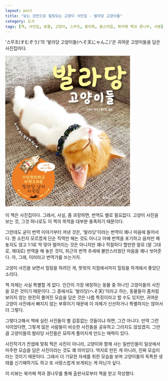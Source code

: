```yaml
---
layout: post
title: "보는 것만으로 힐링되는 고양이 사진집 - 발라당 고양이들"
category: 도서
tags: [책, 사진집, 동물, 고양이, 스무조, 홍미화, 윌스타일, 북카페 책과 콩나무, 서평]
---
```


'스무조(すむぞう)'의
'발라당 고양이들(へそ天にゃんこ)'은
귀여운 고양이들을 담은 사진집이다.

![표지](/images/book/heso-ten-nyanko-photo-book-h480.jpg)

이 책은 사진집이다.
그래서, 사실, 좀 과장하면, 번역도 별로 필요없다.
고양이 사진을 보는 것, 그것 하나로도 이 책의 목적을 대부분 충족하기 때문이다.

그런데도 굳이 번역 이야기부터 꺼낸 것은,
'발라당'이라는 번역이 꽤나 마음에 들어서다.
뭔 소린지 모르겠게 단순 직역만 해논 것도 아니고
아예 번역을 포기하고 음차만 해놓지도 않고
1:1로 딱 맞아 떨어지는 것은 아니지만
꽤나 적절하다 할만한 말로 (말 그대로, 제대로) 번역을 해 놓은 것이,
최근의 번역 추세에 불만스러웠던 마음을 꽤나 씻어준다.
아, 그래, 이러라고 번역가를 쓰는거지.

고양이 사진을 보면서 힐링을 하려던 게,
뜻밖의 지점에서까지 힐링을 하게돼서 좋았단 소리다.

책 자체는 사실 특별할 게 없다.
인간이 가장 애정하는 동물 중 하나인 고양이들의 사진을 모은 것이기 때문이다.
그 중에서도 '발라당(へそ天)'이라고 하는,
동물들이 좀처럼 보이지 않는 완전히 풀어진 모습을 담은 것은 나름 특징이라고 할 수도 있지만,
귀여운 고양이 사진에서 빠지지 않는 부류이기 때문에 이 자체가 신선하거나 특별하지는 않아서 더 그렇다.

그렇다고해서 책에 실린 사진들이 별 감흥없는 것들이냐 하면, 그건 아니다.
만약 그런 식이었다면,
그렇게 많은 사람들이 비슷한 사진들을 공유하고 그러지도 않았겠지.
그만큼 고양이들의 발라당 사진들은 묘하게 풀어지게 만드는 매력이 있다.

사진작가가 컨셉에 맞춰 찍은 사진이 아니라,
고양이와 함께 사는 일반인들이
일상에서 마주한 모습을 담은 사진이라는 것도 꽤 의미있다.
억지로 만든 게 아니라, 진짜 모습이라는 것이기 때문이다.
그래서 더 기묘한 자세를 취한 모습을 보며
고양이들의 독특한 생태를 신기해하기도 하고
또 사랑스럽게 보게되는 게 아닌가 싶다.



<div class="im im-info">
이 리뷰는 북카페 책과 콩나무를 통해 출판사로부터 책을 받고 작성했다.
</div>
